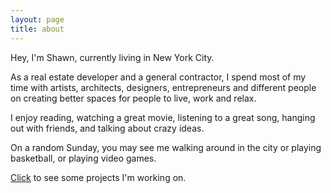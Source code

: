 ```yaml
---
layout: page
title: about
---
```

Hey, I'm Shawn, currently living in New York City.

As a real estate developer and a general contractor, I spend most of my time with artists, architects, designers, entrepreneurs and different people on creating better spaces for people to live, work and relax.

I enjoy reading, watching a great movie, listening to a great song, hanging out with friends, and talking about crazy ideas.

On a random Sunday, you may see me walking around in the city or playing basketball, or playing video games.

[Click](shawnyzhou.com/projects) to see some projects I'm working on.